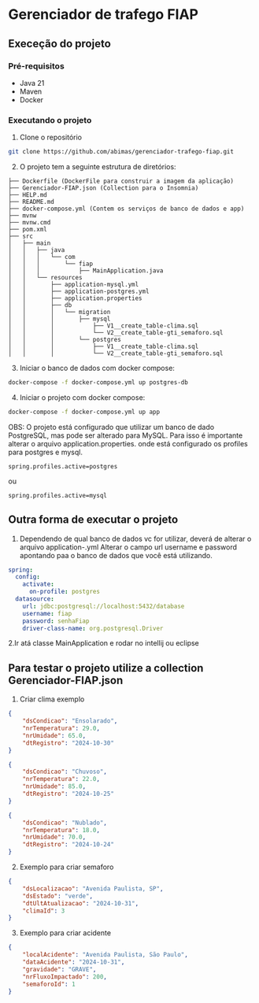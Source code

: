 # Gerenciador de trafego FIAP

## Execeção do projeto

### Pré-requisitos
- Java 21
- Maven
- Docker

### Executando o projeto

1. Clone o repositório
```bash
git clone https://github.com/abimas/gerenciador-trafego-fiap.git
```
2. O projeto tem a seguinte estrutura de diretórios:

```
├── Dockerfile (DockerFile para construir a imagem da aplicação)
├── Gerenciador-FIAP.json (Collection para o Insomnia)
├── HELP.md
├── README.md
├── docker-compose.yml (Contem os serviços de banco de dados e app)
├── mvnw
├── mvnw.cmd
├── pom.xml
├── src
│   ├── main
│   │   ├── java
│   │   │   └── com
│   │   │       └── fiap
│   │   │           ├── MainApplication.java
│   │   └── resources
│   │       ├── application-mysql.yml
│   │       ├── application-postgres.yml
│   │       ├── application.properties
│   │       ├── db
│   │       │   └── migration
│   │       │       ├── mysql
│   │       │           ├── V1__create_table-clima.sql
│   │       │           └── V2__create_table-gti_semaforo.sql
│   │       │       └── postgres
│   │       │           ├── V1__create_table-clima.sql
│   │       │           └── V2__create_table-gti_semaforo.sql

```

3. Iniciar o banco de dados com docker compose:
```sh
docker-compose -f docker-compose.yml up postgres-db
```
4. Iniciar o projeto com docker compose:
```sh
docker-compose -f docker-compose.yml up app
```
OBS: O projeto está configurado que utilizar um banco de dado PostgreSQL, mas pode ser alterado para MySQL. Para isso é importante alterar o arquivo application.properties. onde está configurado os profiles para postgres e mysql.

```properties
spring.profiles.active=postgres
```
ou 
```properties
spring.profiles.active=mysql
```

## Outra forma de executar o projeto
1. Dependendo de qual banco de dados vc for utilizar, deverá de alterar o arquivo application-<db>.yml
Alterar o campo url username e password apontando paa o banco de dados que você está utilizando.
```yml
spring:
  config:
    activate:
      on-profile: postgres
  datasource:
    url: jdbc:postgresql://localhost:5432/database
    username: fiap
    password: senhaFiap
    driver-class-name: org.postgresql.Driver
```
2.Ir atá classe MainApplication e rodar no intellij ou eclipse

## Para testar o projeto utilize a collection Gerenciador-FIAP.json
1. Criar clima exemplo
```json
{
    "dsCondicao": "Ensolarado",
    "nrTemperatura": 29.0,
    "nrUmidade": 65.0,
    "dtRegistro": "2024-10-30"
}
```

```json
{
    "dsCondicao": "Chuvoso",
    "nrTemperatura": 22.0,
    "nrUmidade": 85.0,
    "dtRegistro": "2024-10-25"
}
```
```json
{
    "dsCondicao": "Nublado",
    "nrTemperatura": 18.0,
    "nrUmidade": 70.0,
    "dtRegistro": "2024-10-24"
}
```
2. Exemplo para criar semaforo
```json
{
    "dsLocalizacao": "Avenida Paulista, SP",
    "dsEstado": "verde",
    "dtUltAtualizacao": "2024-10-31",
    "climaId": 3
}
```

3. Exemplo para criar acidente
```json
{
    "localAcidente": "Avenida Paulista, São Paulo",
    "dataAcidente": "2024-10-31",
    "gravidade": "GRAVE",
    "nrFluxoImpactado": 200,
    "semaforoId": 1
}
```
